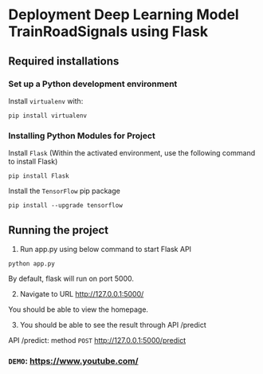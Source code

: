 # Deployment Deep Learning Model TrainRoadSignals using Flask
## Required installations
### Set up a Python development environment
Install `virtualenv` with:
```
pip install virtualenv
```
### Installing Python Modules for Project
Install `Flask` (Within the activated environment, use the following command to install Flask)
```
pip install Flask
```
Install the `TensorFlow` pip package
```
pip install --upgrade tensorflow
```
## Running the project
1. Run app.py using below command to start Flask API
```
python app.py
```
By default, flask will run on port 5000.

2. Navigate to URL http://127.0.0.1:5000/ 

You should be able to view the homepage.

3. You should be able to see the result through API /predict

API /predict: method `POST` http://127.0.0.1:5000/predict 

### `DEMO`: https://www.youtube.com/


